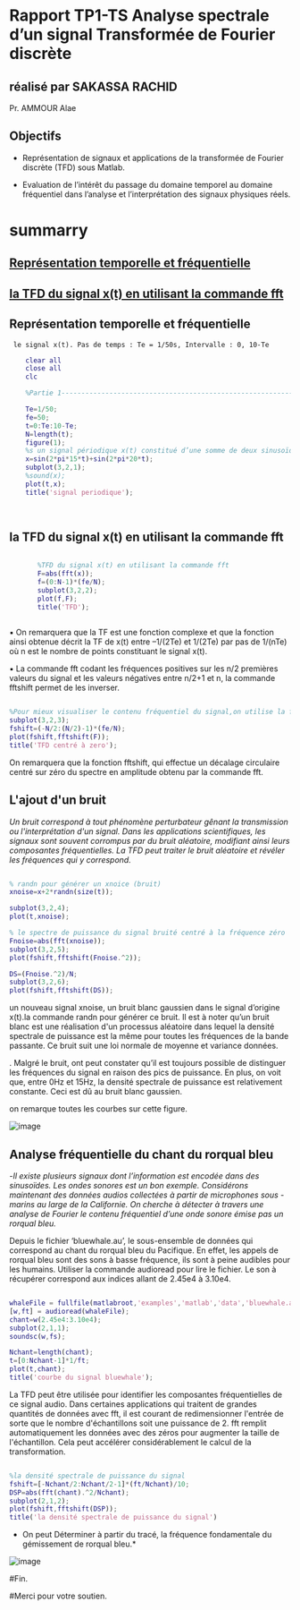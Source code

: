 # Rapport TP1-TS Analyse spectrale d’un signal Transformée de Fourier discrète

## réalisé par SAKASSA RACHID
Pr. AMMOUR Alae

## Objectifs

   - Représentation de signaux et applications de la transformée de Fourier discrète
        (TFD) sous Matlab. 

   - Evaluation de l’intérêt du passage du domaine temporel au domaine fréquentiel
          dans l’analyse et l’interprétation des signaux physiques réels.
# summarry

  ## [Représentation temporelle et fréquentielle](#représentation-temporelle-et-fréquentielle)
  ## [la TFD du signal x(t) en utilisant la commande fft](#la-tfd-du-signal-xt-en-utilisant-la-commande-fft)



## Représentation temporelle et fréquentielle 

     le signal x(t). Pas de temps : Te = 1/50s, Intervalle : 0, 10-Te

 ```Matlab
     clear all
     close all
     clc

     %Partie 1-----------------------------------------------------------------------------------------------------------------------------------

     Te=1/50; 
     fe=50;      
     t=0:Te:10-Te;
     N=length(t);
     figure(1);
     %s un signal périodique x(t) constitué d’une somme de deux sinusoïdes de fréquences 15Hz et 20Hz
     x=sin(2*pi*15*t)+sin(2*pi*20*t);
     subplot(3,2,1);
     %sound(x);
     plot(t,x);
     title('signal periodique');
     
     
```

## la TFD du signal x(t) en utilisant la commande fft
 
```Matlab

       %TFD du signal x(t) en utilisant la commande fft
       F=abs(fft(x));
       f=(0:N-1)*(fe/N);
       subplot(3,2,2);
       plot(f,F);
       title('TFD');
       
 ```


▪ On remarquera que la TF est une fonction complexe et que la fonction ainsi
obtenue décrit la TF de x(t) entre –1/(2Te) et 1/(2Te) par pas de 1/(nTe) où n
est le nombre de points constituant le signal x(t).

▪ La commande fft codant les fréquences positives sur les n/2 premières valeurs
du signal et les valeurs négatives entre n/2+1 et n, la commande fftshift permet
de les inverser.

```Matlab

%Pour mieux visualiser le contenu fréquentiel du signal,on utilise la fonction fftshift
subplot(3,2,3);
fshift=(-N/2:(N/2)-1)*(fe/N);
plot(fshift,fftshift(F));
title('TFD centré à zero');

```

On remarquera que la fonction fftshift, qui effectue un décalage circulaire centré 
sur zéro du spectre en amplitude obtenu par la commande fft.


## L'ajout d'un bruit


*Un bruit correspond à tout phénomène perturbateur gênant la transmission ou
l'interprétation d'un signal. Dans les applications scientifiques, les signaux sont
souvent corrompus par du bruit aléatoire, modifiant ainsi leurs composantes
fréquentielles. La TFD peut traiter le bruit aléatoire et révéler les fréquences qui y
correspond.*

```Matlab

% randn pour générer un xnoice (bruit)
xnoise=x+2*randn(size(t));

subplot(3,2,4);
plot(t,xnoise);

% le spectre de puissance du signal bruité centré à la fréquence zéro
Fnoise=abs(fft(xnoise));
subplot(3,2,5);
plot(fshift,fftshift(Fnoise.^2));

DS=(Fnoise.^2)/N;
subplot(3,2,6);
plot(fshift,fftshift(DS));

```

un nouveau signal xnoise, un bruit blanc gaussien dans le
signal d’origine x(t).la commande randn pour générer ce
bruit. Il est à noter qu’un bruit blanc est une réalisation d'un processus aléatoire dans
lequel la densité spectrale de puissance est la même pour toutes les fréquences de
la bande passante. Ce bruit suit une loi normale de moyenne et variance données.



. Malgré le bruit, ont peut constater qu’il est toujours possible de distinguer les
fréquences du signal en raison des pics de puissance. En plus, on voit que, entre 0Hz
et 15Hz, la densité spectrale de puissance est relativement constante. Ceci est dû au
bruit blanc gaussien.

on remarque toutes les courbes sur cette figure.

![image](https://user-images.githubusercontent.com/85129301/149663806-258628f8-666d-402b-8a1d-916800b3fbe0.png)



## Analyse fréquentielle du chant du rorqual bleu 

-*Il existe plusieurs signaux dont l’information est encodée dans des sinusoïdes. Les
ondes sonores est un bon exemple. Considérons maintenant des données audios
collectées à partir de microphones sous - marins au large de la Californie. On cherche
à détecter à travers une analyse de Fourier le contenu fréquentiel d’une onde sonore
émise pas un rorqual bleu.*

Depuis le fichier ‘bluewhale.au’, le sous-ensemble de données qui
correspond au chant du rorqual bleu du Pacifique. En effet, les appels de rorqual bleu
sont des sons à basse fréquence, ils sont à peine audibles pour les humains. Utiliser
la commande audioread pour lire le fichier. Le son à récupérer correspond aux indices
allant de 2.45e4 à 3.10e4.



```Matlab

whaleFile = fullfile(matlabroot,'examples','matlab','data','bluewhale.au');
[w,ft] = audioread(whaleFile);
chant=w(2.45e4:3.10e4);
subplot(2,1,1);
soundsc(w,fs);

Nchant=length(chant);
t=[0:Nchant-1]*1/ft;
plot(t,chant);
title('courbe du signal bluewhale');


```

La TFD peut être utilisée pour identifier les composantes fréquentielles de ce signal
audio. Dans certaines applications qui traitent de grandes quantités de données avec
fft, il est courant de redimensionner l'entrée de sorte que le nombre d'échantillons soit
une puissance de 2. fft remplit automatiquement les données avec des zéros pour
augmenter la taille de l'échantillon. Cela peut accélérer considérablement le calcul de
la transformation.

```Matlab

%la densité spectrale de puissance du signal
fshift=[-Nchant/2:Nchant/2-1]*(ft/Nchant)/10;
DSP=abs(fft(chant).^2/Nchant);
subplot(2,1,2);
plot(fshift,fftshift(DSP));
title('la densité spectrale de puissance du signal')
```


* On peut Déterminer à partir du tracé, la fréquence fondamentale du gémissement de rorqual
bleu.*

![image](https://user-images.githubusercontent.com/85129301/149664604-28481b50-bfbc-49a2-8cbd-1ade3023551f.png)

#Fin.

#Merci pour votre soutien.




